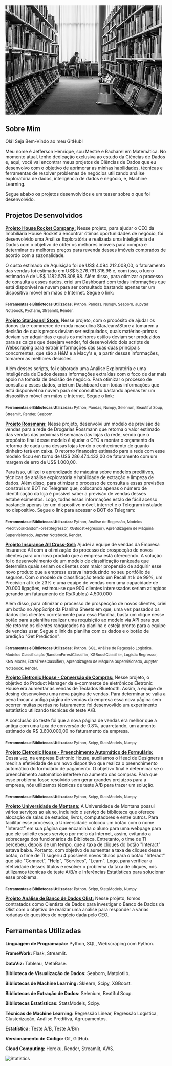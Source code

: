 <img src="https://github.com/jefferson-datascience/jefferson-datascience/blob/main/logo_estudos.jpg" alt="logo" style="zoom: 100%"/>

## Sobre Mim

Olá! Seja Bem-Vindo ao meu GitHub! 

Meu nome é Jefferson Henrique, sou Mestre e Bacharel em Matemática. No momento atual, tenho dedicação exclusiva ao estudo da Ciências de Dados e, aqui, você vai encontrar meus projetos de Ciências de Dados que eu desenvolvo com o objetivo de aprimorar as minhas habilidades, técnicas e ferramentas de resolver problemas de negócios utilizando análise exploratória de dados, inteligência de dados e negócio, e, Machine Learning. 

Segue abaixo os projetos desenvolvidos e um teaser sobre o que foi desenvolvido.


## Projetos Desenvolvidos


**[Projeto House Rocket Company:](https://github.com/jefferson-datascience/project_insight_house_rocket)** Nesse projeto, para ajudar o CEO da Imobiliária House Rocket a encontrar ótimas oportunidades de negócio, foi desenvolvido uma Análise Exploratória e realizada uma Inteligência de Dados com o objetivo de obter os melhores imóveis para compra e determinar os melhores preços para revenda desses imóveis comprados de acordo com a sazonalidade. 
<p>O custo estimado de Aquisição foi de US$ 4.094.212.008,00, o faturamento das vendas foi estimado em US$ 5.276.791.316,98 e, com isso, o lucro estimado é de US$ 1.182.579.308,98. Além disso, para otimizar o processo de consulta a esses dados, criei um Dashboard com todas informações que está disponível na nuvem para ser consultado bastando apenas ter um dispositivo móvel em mãos e Internet. Segue o link:</p> 

<sub>**Ferramentas e Bibliotecas Utilizadas:** Python, Pandas, Numpy, Seaborn, Jupyter Notebook, Pycharm, Streamlit, Render.</sub>


**[Projeto StarJeans! Store:](https://github.com/jefferson-datascience/project_starjeans_store)** Nesse projeto, com o propósito de ajudar os donos da e-commerce de moda masculina StarJeans!Store a tomarem a decisão de quais preços deviam ser estipulados, quais matérias-primas deviam ser adquiridas e quais os melhores estilos deviam ser produzidos para as calças que desejam vender, foi desenvolvido dois scripts de Webscraping para extrair informações das suas duas principais concorrentes, que são a H&M e a Macy's e, a partir dessas informações, tomarem as melhores decisões. 
<p>Além desses scripts, foi elaborado uma Análise Exploratória e uma Inteligência de Dados dessas informações extraídas com o foco de dar mais apoio na tomada de decisão de negócio. Para otimizar o processo de consulta a esses dados, criei um Dashboard com todas informações que está disponível na nuvem para ser consultado bastando apenas ter um dispositivo móvel em mãos e Internet. Segue o link:</p>  

<sub>**Ferramentas e Bibliotecas Utilizadas:** Python, Pandas, Numpy, Selenium, Beautiful Soup, Streamlit, Render, Seaborn.</sub>


**[Projeto Rossmann:](https://github.com/jefferson-datascience/project_rossmann)** Nesse projeto, desenvolvi um modelo de previsão de vendas para a rede de Drogarias Rossmann que retorna o valor estimado das vendas das próximas 6 semanas das lojas da rede, sendo que o propósito final desse modelo é ajudar o CFO a montar o orçamento da reforma de cada uma dessas lojas tendo o conhecimento de quanto dinheiro terá em caixa. O retorno financeiro estimado para a rede com esse modelo ficou em torno de US$ 286.474.432,00 de faturamento com um margem de erro de US$ 1.000,00.
  <p>Para isso, utilizei o aprendizado de máquina sobre modelos preditivos, técnicas de análise exploratória e habilidade de extração e limpeza de dados. Além disso, para otimizar o processo de consulta a essas previsões construi um BOT no Telegram que, colocando apenas o número de identificação da loja é possível saber a previsão de vendas desses estabelecimentos. Logo, todas essas informações estão de fácil acesso bastando apenas ter um dispositivo móvel, internet e o Telegram instalado no dispositivo. Segue o link para acessar o BOT do Telegram:</p> 

<sub>**Ferramentas e Bibliotecas Utilizadas:** Python, Análise de Regessão, Modelos Preditivos(RandomForestRegressor, XGBoostRegressor), Aprendizagem de Máquina Supervisionado, Jupyter Notebook, Render.</sub>


**[Projeto Insurance All Cross-Sell:](https://github.com/jefferson-datascience/project_health_insurance_cross_sell)** Ajudei a equipe de vendas da Empresa Insurance All com a otimização do processo de prospecção de novos clientes para um novo produto que a empresa está oferecendo. A solução foi o desenvolvimento de um modelo de classificação rankeada que determina quais seriam os clientes com maior propensão de adquirir esse novo produto que a empresa estava introduzindo no seu portfólio de seguros. Com o modelo de classificação tendo um Recall at k de 99%, um Precision at k de 23% e uma equipe de vendas com uma capacidade de 20.000 ligações, estimou-se que 900 clientes interessados seriam atingidos gerando um faturamento de Rs(Rublos) 4.500.000
  <p>Além disso, para otimizar o processo de prospecção de novos clientes, criei um botão no AppScript da Planilha Sheets em que, uma vez passados os dados dos clientes corretamente para essa Planilha, basta um clique nesse botão para a planilha realizar uma requisição ao modelo via API para que ele retorne os clientes ranqueados na planilha e esteja pronto para a equipe de vendas usar. Segue o link da planilha com os dados e o botão de predição "Get Prediction":</p>
  
<sub>**Ferramentas e Bibliotecas Utilizadas:** Python, SQL, Análise de Regessão Logística, Modelos Classificação(RandomForestClassifier, XGBoostClassifier, Logistic Regressor, KNN Model, ExtraTreesClassifier), Aprendizagem de Máquina Supervisionado, Jupyter Notebook, Render.</sub>
  

**[Projeto Eletronic House - Conversão de Compras:](https://github.com/jefferson-datascience/project_eletronic_house/tree/main/conversion_page)** Nesse projeto, o objetivo do Product Manager da e-commerce de eletrônicos Eletronic House era aumentar as vendas de Teclados Bluetooth. Assim, a equipe de desing desenvolveu uma nova página de vendas. Para determinar se valia a pena trocar a antiga página de vendas da empresa essa nova página sem ocorrer muitas perdas no faturamento foi desenvovlido um experimento estatístico utilizando técnicas de teste A/B. 
<p>A conclusão do teste foi que a nova página de vendas era melhor que a antiga com uma taxa de conversão de 0.8%, acarretando, um aumento estimado de R$ 3.600.000,00 no faturamento da empresa.</p> 

<sub>**Ferramentas e Bibliotecas Utilizadas:** Python, Scipy, StatsModels, Numpy</sub>


**[Projeto Eletronic House - Preenchimento Automático de Formulário:](https://github.com/jefferson-datascience/project_eletronic_house/tree/main/conversao_formulario_pagamento)** Dessa vez, na empresa Eletronic House, auxiliamos o Head de Designers a medir a efetividade de um novo dispositivo que realiza o preenchimento automático do formulário de pagamento. O objetivo final é determinar se o preenchimento automático interfere no aumento das compras. Para que esse problema fosse resolvido sem gerar grandes prejuízos para a empresa, nós utilizamos técnicas de teste A/B para trazer um solução.

<sub>**Ferramentas e Bibliotecas Utilizadas:** Python, Scipy, StatsModels, Numpy</sub>


**[Projeto Universidade de Montana:](https://github.com/jefferson-datascience/project_university_montana)** A Universidade de Montana possui vários serviços ao aluno, incluindo o serviço de biblioteca que oferece alocação de salas de estudos, livros, computadores e entre outros. Para facilitar esse processo, a Universidade colocou um botão com o nome "Interact" em sua página que encaminha o aluno para uma webpage para que ele solicite esses serviço por meio da Internet, assim, evitando a sobrecarga dos funcionários da Biblioteca. Entretanto, o time de TI percebeu, depois de um tempo, que a taxa de cliques do botão "Interact" estava baixa.
Portanto, com objetivo de aumentar a taxa de cliques desse botão, o time de TI sugeriu 4 possíveis novos títulos para o botão "Interact" que são "Connect", "Help", "Services", "Learn". Logo, para verificar a efetividade desses títulos e resolver o problema da taxa de cliques, nós utilizamos técnicas de teste A/B/n e Inferências Estatísticas para solucionar esse problema.

<sub>**Ferramentas e Bibliotecas Utilizadas:** Python, Scipy, StatsModels, Numpy</sub>


**[Projeto Análise de Banco de Dados Olist:](https://github.com/jefferson-datascience/project_sql_analysis)** Nesse projeto, fomos contratados como Cientista de Dados para investigar o Banco de Dados da Olist com o objetivo de realizar uma análise para responder a várias rodadas de questões de negócio dada pelo CEO.


## Ferramentas Utilizadas

**Linguagem de Programação:** Python, SQL, Webscraping com Python.

**FrameWork:** Flask, Streamlit.

**DataViz:** Tableau, MetaBase.

**Biblioteca de Visualização de Dados:** Seaborn, Matplotlib.

**Bibliotecas de Machine Learning:** Sklearn, Scipy, XGBoost.

**Bibliotecas de Extração de Dados:** Selenium, Beatiful Soup.

**Bibliotecas Estatísticas:** StatsModels, Scipy.

**Técnicas de Machine Learning:** Regressão Linear, Regressão Logística, Clusterização, Análise Preditiva, Agrupamentos.

**Estatística:** Teste A/B, Teste A/B/n

**Versionamento de Código:** Git, GitHub.

**Cloud Computing:** Heroku, Render, Streamlit, AWS.


![Statistics](https://github-readme-stats.vercel.app/api?username=jefferson-datascience&count_private=true)
